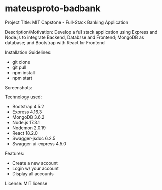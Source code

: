 # mateusproto-badbank

Project Title: MIT Capstone - Full-Stack Banking Application

Description/Motivation: Develop a full stack application using Express and Node.js to integrate Backend, Database and Frontend; MongoDB as database; and Bootstrap with React for Frontend

Installation Guidelines: 
- git clone
- git pull
- npm install
- npm start

Screenshots: 

Technology used:
- Bootstrap 4.5.2
- Express 4.16.3
- MongoDB 3.6.2
- Node.js 17.3.1
- Nodemon 2.0.19
- React 18.2.0
- Swagger-jsdoc 6.2.5
- Swagger-ui-express 4.5.0

Features:
- Create a new account
- Login w/ your account
- Display all accounts

License: MIT license
